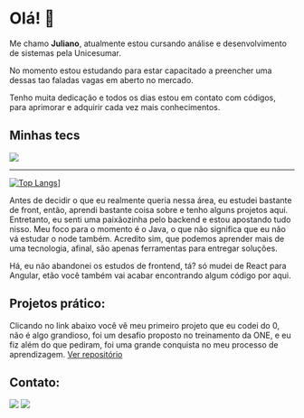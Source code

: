
# Olá! 👋 

<div>
  <p>Me chamo <b>Juliano</b>, atualmente estou cursando análise e desenvolvimento de sistemas pela Unicesumar.</p>
  <p>No momento estou estudando para estar capacitado a preencher uma dessas tao faladas vagas em aberto no mercado.</p>
  <p>Tenho muita dedicação e todos os dias estou em contato com códigos, para aprimorar e adquirir cada vez mais conhecimentos.</p>
</div>

<h2>Minhas tecs</h2>

<p align="">
  <img src="https://skillicons.dev/icons?i=git,java,spring,angular,typescript,javascript,html,css" />
</p>

<hr>

[![Top Langs](https://github-readme-stats.vercel.app/api/top-langs/?username=julianosouzza90)](https://github.com/anuraghazra/github-readme-stats)]
<div style="display: inline_block">
  <p>Antes de decidir o que eu realmente queria nessa área, eu estudei bastante de front, então, aprendi bastante coisa sobre e tenho alguns projetos aqui.
    Entretanto, eu senti uma paixãozinha pelo backend e estou apostando tudo nisso.
    Meu foco para o momento é o Java, o que não significa que eu não vá estudar o node também. Acredito sim, que podemos aprender mais de uma tecnologia, afinal, são apenas ferramentas para entregar soluções.
  </p>
  <p>Há, eu não abandonei os estudos de frontend, tá? só mudei de React para Angular, etão você também vai acabar encontrando algum código por aqui.</p>
  
</div>
<h2>Projetos prático:</h2>
Clicando no link abaixo você vê meu primeiro projeto que eu codei do 0, não é algo grandioso, foi um desafio proposto no treinamento da ONE, e eu fiz além do que pediram, foi uma grande conquista no meu processo de  aprendizagem.
<a href="https://github.com/julianosouzza90/desafio_alura_forum">Ver repositório</a>
<div> 



  
  <h2>Contato:</h2>
<a href="[https://www.linkedin.com/in/calebesg](https://www.linkedin.com/in/juliano-souza-60b2b6232/)" target="_blank"><img src="https://img.shields.io/badge/-LinkedIn-%230077B5?style=for-the-badge&logo=linkedin&logoColor=white" target="_blank"></a> 
  <a href = "mailto:souzza.s1990@gmail.com"><img src="https://img.shields.io/badge/-Gmail-db4a39?style=for-the-badge&logo=gmail&logoColor=white" target="_blank"></a>
</div>
